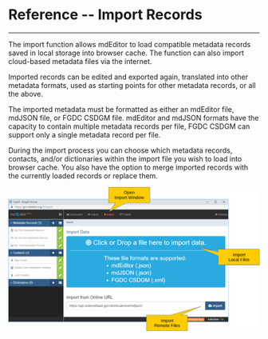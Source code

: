 # Reference -- Import Records
---

The import function allows mdEditor to load compatible metadata records saved in local storage into browser cache.  The function can also import cloud-based metadata files via the internet. 

Imported records can be edited and exported again, translated into other metadata formats, used as starting points for other metadata records, or all the above. 

The imported metadata must be formatted as either an mdEditor file, mdJSON file, or FGDC CSDGM file.  mdEditor and mdJSON formats have the capacity to contain multiple metadata records per file, FGDC CSDGM can support only a single metadata record per file. 

During the import process you can choose which metadata records, contacts, and/or dictionaries within the import file you wish to load into browser cache.  You also have the option to merge imported records with the currently loaded records or replace them.  

![Import File Panel](/assets/reference/import/import-file.png)
